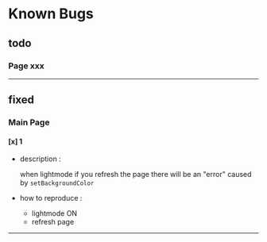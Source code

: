 # **Known Bugs**

## todo

### Page xxx

---

## fixed

### Main Page

#### [x] 1

- description :

    when lightmode if you refresh the page there will be an "error" caused by `setBackgroundColor`

- how to reproduce :
  - lightmode ON
  - refresh page

---
